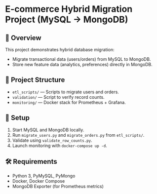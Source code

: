 # E-commerce Hybrid Migration Project (MySQL → MongoDB)

## 🚀 Overview
This project demonstrates hybrid database migration:
- Migrate transactional data (users/orders) from MySQL to MongoDB.
- Store new feature data (analytics, preferences) directly in MongoDB.

## 📁 Project Structure
- `etl_scripts/` — Scripts to migrate users and orders.
- `validation/` — Script to verify record counts.
- `monitoring/` — Docker stack for Prometheus + Grafana.

## 🔧 Setup
1. Start MySQL and MongoDB locally.
2. Run `migrate_users.py` and `migrate_orders.py` from `etl_scripts/`.
3. Validate using `validate_row_counts.py`.
4. Launch monitoring with `docker-compose up -d`.

## 🛠 Requirements
- Python 3, PyMySQL, PyMongo
- Docker, Docker Compose
- MongoDB Exporter (for Prometheus metrics)
